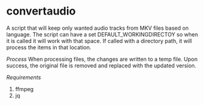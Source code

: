 # convertaudio
 A script that will keep only wanted audio tracks from MKV files based on language. The script can have a set DEFAULT_WORKINGDIRECTOY so when it
 is called it will work with that space. If called with a directory path, it will process the items in that location.

*Process*
When processing files, the changes are written to a temp file. Upon success, the original file is removed and replaced with the updated version.

*Requirements*

1. ffmpeg
2. jq
